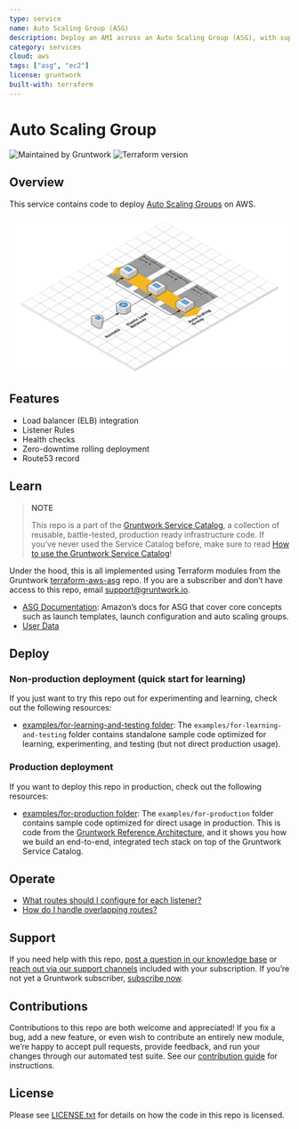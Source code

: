 ```yaml
---
type: service
name: Auto Scaling Group (ASG)
description: Deploy an AMI across an Auto Scaling Group (ASG), with support for zero-downtime, rolling deployment, load balancing, health checks, service discovery, and auto scaling.
category: services
cloud: aws
tags: ["asg", "ec2"]
license: gruntwork
built-with: terraform
---
```


# Auto Scaling Group

![Maintained by Gruntwork](https://img.shields.io/badge/maintained%20by-gruntwork.io-%235849a6.svg)
![Terraform version](https://img.shields.io/badge/tf-~%3E%200.12.6-blue)

## Overview

This service contains code to deploy [Auto Scaling Groups](https://aws.amazon.com/ec2/autoscaling/) on AWS.

![ASG architecture](../../../_docs/asg-architecture.png?raw=true)

## Features

- Load balancer (ELB) integration
- Listener Rules
- Health checks
- Zero-downtime rolling deployment
- Route53 record

## Learn

> **NOTE**
>
> This repo is a part of the [Gruntwork Service Catalog](https://github.com/gruntwork-io/terraform-aws-service-catalog/),
> a collection of reusable, battle-tested, production ready infrastructure code.
> If you’ve never used the Service Catalog before, make sure to read
> [How to use the Gruntwork Service Catalog](https://docs.gruntwork.io/reference/services/intro/overview)!

Under the hood, this is all implemented using Terraform modules from the Gruntwork
[terraform-aws-asg](https://github.com/gruntwork-io/terraform-aws-asg) repo. If you are a subscriber and don’t have
access to this repo, email <support@gruntwork.io>.

- [ASG Documentation](https://docs.aws.amazon.com/autoscaling/ec2/userguide/what-is-amazon-ec2-auto-scaling.html):
  Amazon’s docs for ASG that cover core concepts such as launch templates, launch configuration and auto scaling groups.
- [User Data](core-concepts.md)

## Deploy

### Non-production deployment (quick start for learning)

If you just want to try this repo out for experimenting and learning, check out the following resources:

- [examples/for-learning-and-testing folder](/examples/for-learning-and-testing): The
  `examples/for-learning-and-testing` folder contains standalone sample code optimized for learning, experimenting, and
  testing (but not direct production usage).

### Production deployment

If you want to deploy this repo in production, check out the following resources:

- [examples/for-production folder](/examples/for-production): The `examples/for-production` folder contains sample code
  optimized for direct usage in production. This is code from the
  [Gruntwork Reference Architecture](https://gruntwork.io/reference-architecture/), and it shows you how we build an
  end-to-end, integrated tech stack on top of the Gruntwork Service Catalog.

## Operate

- [What routes should I configure for each listener?](https://github.com/gruntwork-io/terraform-aws-load-balancer/tree/master/modules/lb-listener-rules#make-sure-your-listeners-handle-all-possible-request-paths)
- [How do I handle overlapping routes?](https://github.com/gruntwork-io/terraform-aws-load-balancer/tree/master/modules/lb-listener-rules#make-sure-your-listener-rules-each-have-a-unique-priority)

## Support

If you need help with this repo, [post a question in our knowledge base](https://github.com/gruntwork-io/knowledge-base/discussions?discussions_q=label%3Ar%3Aterraform-aws-service-catalog)
or [reach out via our support channels](https://docs.gruntwork.io/support) included with your subscription. If you’re
not yet a Gruntwork subscriber, [subscribe now](https://www.gruntwork.io/pricing/).

## Contributions

Contributions to this repo are both welcome and appreciated! If you fix a bug, add a new feature, or even wish to
contribute an entirely new module, we’re happy to accept pull requests, provide feedback, and run your changes
through our automated test suite.
See our [contribution guide](https://docs.gruntwork.io/guides/working-with-code/contributing) for instructions.

## License

Please see [LICENSE.txt](/LICENSE.txt) for details on how the code in this repo is licensed.
